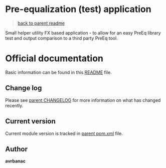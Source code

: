 # Pre-equalization (test) application

> [back to parent readme](../README.md)

Small helper utility FX based application - to allow for an easy PreEq library test and output comparison to a third 
party PreEq tool.

# Official documentation

Basic information can be found in this [README](README.md) file.

## Change log

Please see [parent CHANGELOG](../CHANGELOG.md) for more information on what has changed recently.

## Current version

Current module version is tracked in [parent pom.xml](../pom.xml) file.

## Author

**avrbanac**

